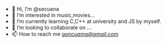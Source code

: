 - 👋 Hi, I’m @secuana
- 👀 I’m interested in music,movies...
- 🌱 I’m currently learning C,C++ at university and JS by myself.
- 💞️ I’m looking to collaborate on ...
- 📫 How to reach me *goncuamg@gmail.com*

<!---
secuana/secuana is a ✨ special ✨ repository because its `README.md` (this file) appears on your GitHub profile.
You can click the Preview link to take a look at your changes.
--->
